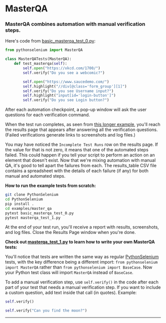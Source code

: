 <!-- PythonSelenium Docs -->

# MasterQA

<h3>MasterQA combines automation with manual verification steps.</h3>

Here's code from [basic_masterqa_test_0.py](/examples/master_qa/basic_masterqa_test_0.py):

```python
from pythonselenium import MasterQA

class MasterQATests(MasterQA):
    def test_masterqa(self):
        self.open("https://xkcd.com/1700/")
        self.verify("Do you see a webcomic?")

        self.open("https://www.saucedemo.com/")
        self.highlight("//div[@class='form_group'][1]")
        self.verify("Do you see Username input?")
        self.highlight("input[id='login-button']")
        self.verify("Do you see Login button?")
```

After each automation checkpoint, a pop-up window will ask the user questions for each verification command.

When the test run completes, as seen from [this longer example](/examples/master_qa/masterqa_test_1.py), you'll reach the results page that appears after answering all the verification questions. (Failed verifications generate links to screenshots and log files.)

You may have noticed the ``Incomplete Test Runs`` row on the results page. If the value for that is not zero, it means that one of the automated steps failed. This could happen if you tell your script to perform an action on an element that doesn't exist. Now that we're mixing automation with manual QA, it's good to tell apart the failures from each. The results_table CSV file contains a spreadsheet with the details of each failure (if any) for both manual and automated steps.

**How to run the example tests from scratch:**

```bash
git clone PythonSelenium
cd PythonSelenium
pip install .
cd examples/master_qa
pytest basic_masterqa_test_0.py
pytest masterqa_test_1.py
```

At the end of your test run, you'll receive a report with results, screenshots, and log files. Close the Results Page window when you're done.

**Check out [masterqa_test_1.py](/examples/master_qa/masterqa_test_1.py) to learn how to write your own MasterQA tests:**

You'll notice that tests are written the same way as regular [PythonSelenium](/) tests, with the key difference being a different import: ``from pythonselenium import MasterQA`` rather than ``from pythonselenium import BaseCase``. Now your Python test class will import ``MasterQA`` instead of ``BaseCase``.

To add a manual verification step, use ``self.verify()`` in the code after each part of your test that needs a manual verification step. If you want to include a custom question, add text inside that call (in quotes). Example:

```python
self.verify()

self.verify("Can you find the moon?")
```

--------

